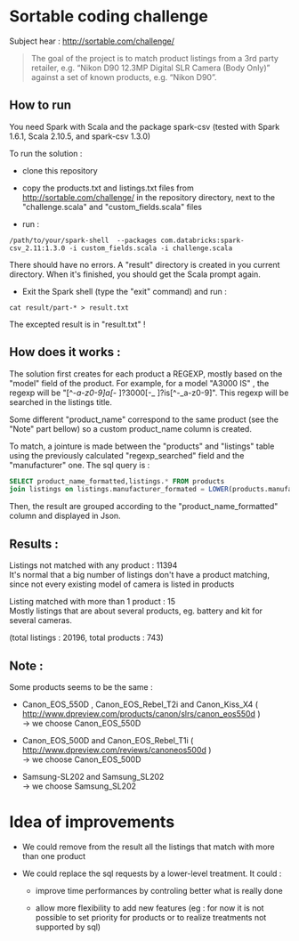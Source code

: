 Sortable coding challenge
=========================

Subject hear : http://sortable.com/challenge/


> The goal of the project is to match product listings from a 3rd party retailer, e.g. “Nikon D90 12.3MP Digital SLR Camera (Body Only)” against a set of known products, e.g. “Nikon D90”.


How to run
----------

You need Spark with Scala and the package spark-csv (tested with Spark  1.6.1, Scala 2.10.5, and spark-csv 1.3.0) 

To run the solution :

- clone this repository

- copy the products.txt and listings.txt files from http://sortable.com/challenge/ in the repository directory, next to the "challenge.scala" and "custom_fields.scala" files

- run :   
```
/path/to/your/spark-shell  --packages com.databricks:spark-csv_2.11:1.3.0 -i custom_fields.scala -i challenge.scala
```

There should have no errors. A "result" directory is created in you current directory. When it's finished, you should get the Scala prompt again.

- Exit the Spark shell (type the "exit" command) and run :   
```
cat result/part-* > result.txt
```

The excepted result is in "result.txt" !


How does it works :
-------------------

The solution first creates for each product a REGEXP, mostly based on the "model" field of the product. For example, for a model "A3000 IS" , the regexp will be "[^-_a-z0-9]a[-_ ]?3000[-_ ]?is[^-_a-z0-9]". This regexp  will be searched in the listings title.

Some different "product_name" correspond to the same product (see the "Note" part bellow) so a custom product_name column is created.

To match, a jointure is made between the "products" and "listings" table using the previously calculated "regexp_searched" field and the "manufacturer" one. The sql query is :

```sql
SELECT product_name_formatted,listings.* FROM products
join listings on listings.manufacturer_formated = LOWER(products.manufacturer) AND LOWER(listings.title) REGEXP products.regexp_searched
```

Then, the result are grouped according to the "product_name_formatted" column and displayed in Json.


Results :
---------

Listings not matched with any product : 11394   
It's normal that a big number of listings don't have a product matching, since not every existing model of camera is listed in products

Listing matched with more than 1 product : 15   
Mostly listings that are about several products, eg. battery and kit for several cameras. 

(total listings : 20196, total products : 743)



Note :
------

Some products seems to be the same :  
- Canon_EOS_550D , Canon_EOS_Rebel_T2i and Canon_Kiss_X4 ( http://www.dpreview.com/products/canon/slrs/canon_eos550d )   
-> we choose Canon_EOS_550D

- Canon_EOS_500D and Canon_EOS_Rebel_T1i  ( http://www.dpreview.com/reviews/canoneos500d )   
-> we choose Canon_EOS_500D

- Samsung-SL202 and Samsung_SL202   
-> we choose Samsung_SL202


Idea of improvements
====================

- We could remove from the result all the listings that match with more than one product 

- We could replace the sql requests by a lower-level treatment. It could :

    - improve time performances by controling better what is really done

    - allow more flexibility to add new features (eg : for now it is not possible to set priority for products or to realize treatments not supported by sql)

